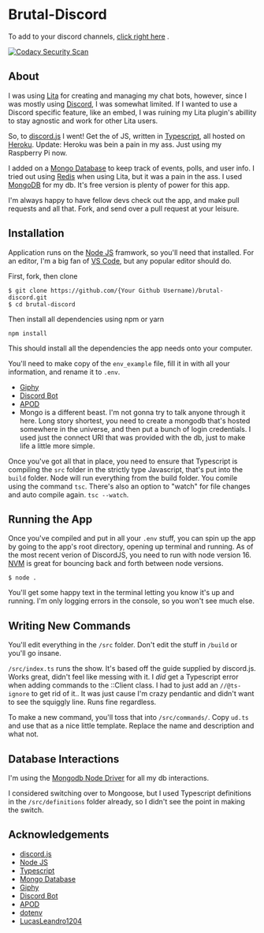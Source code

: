 # Brutal-Discord

To add to your discord
channels, [click right here](https://discord.com/api/oauth2/authorize?client_id=168727946834608128&permissions=0&scope=applications.commands%20bot)
.

[![Codacy Security Scan](https://github.com/Brutalbeard/brutal-discord/actions/workflows/codacy.yml/badge.svg)](https://github.com/Brutalbeard/brutal-discord/actions/workflows/codacy.yml)

## About

I was using [Lita](lita.io) for creating and managing my chat bots, however, since I was mostly
using [Discord](discordapp.com), I was somewhat limited. If I wanted to use a Discord specific feature, like an embed, I
was ruining my Lita plugin's abillity to stay agnostic and work for other Lita users.

So, to [discord.js](https://github.com/discordjs/discord.js) I went! Get the of JS, written
in [Typescript](typescriptlang.org), all hosted on [Heroku](heroku.com). Update: Heroku was bein a pain in my ass. Just
using my Raspberry Pi now.

I added on a [Mongo Database](mongodb.com) to keep track of events, polls, and user info. I tried out
using [Redis](redis.io) when using Lita, but it was a pain in the ass. I used [MongoDB](https://mongodb.com/) for my db.
It's free version is plenty of power for this app.

I'm always happy to have fellow devs check out the app, and make pull requests and all that. Fork, and send over a pull
request at your leisure.

## Installation

Application runs on the [Node JS](nodejs.org) framwork, so you'll need that installed. For an editor, I'm a big fan
of [VS Code](https://code.visualstudio.com), but any popular editor should do.

First, fork, then clone

```
$ git clone https://github.com/{Your Github Username)/brutal-discord.git
$ cd brutal-discord
```

Then install all dependencies using npm or yarn

```
npm install
```

This should install all the dependencies the app needs onto your computer.

You'll need to make copy of the ```env_example``` file, fill it in with all your information, and rename it
to ```.env```.

* [Giphy](https://developers.giphy.com)
* [Discord Bot](https://discordapp.com/developers/applications/)
* [APOD](https://api.nasa.gov/api.html#apod)
* Mongo is a different beast. I'm not gonna try to talk anyone through it here. Long story shortest, you need to create
  a mongodb that's hosted somewhere in the universe, and then put a bunch of login credentials. I used just the connect
  URI that was provided with the db, just to make life a little more simple.

Once you've got all that in place, you need to ensure that Typescript is compiling the ```src``` folder in the strictly
type Javascript, that's put into the ```build``` folder. Node will run everything from the build folder. You comile
using the command ```tsc```. There's also an option to "watch" for file changes and auto compile
again. ```tsc --watch```.

## Running the App

Once you've compiled and put in all your ```.env``` stuff, you can spin up the app by going to the app's root directory,
opening up terminal and running. As of the most recent verion of DiscordJS, you need to run with node version 16.
[NVM](https://github.com/nvm-sh/nvm) is great for bouncing back and forth between node versions.

```
$ node .
```

You'll get some happy text in the terminal letting you know it's up and running. I'm only logging errors in the console,
so you won't see much else.

## Writing New Commands

You'll edit everything in the ```/src``` folder. Don't edit the stuff in ```/build``` or you'll go insane.

```/src/index.ts``` runs the show. It's based off the guide supplied by discord.js. Works great, didn't feel like
messing with it. I *did* get a Typescript error when adding commands to the ::Client class. I had to just add an
`//@ts-ignore` to get rid of it.. It was just cause I'm crazy pendantic and didn't want to see the squiggly line. Runs
fine regardless.

To make a new command, you'll toss that into `/src/commands/`. Copy `ud.ts` and use that as a nice little template.
Replace the name and description and what not.

## Database Interactions

I'm using the [Mongodb Node Driver](http://mongodb.github.io/node-mongodb-native/) for all my db interactions.

I considered switching over to Mongoose, but I used Typescript definitions in the ```/src/definitions``` folder already,
so I didn't see the point in making the switch.

## Acknowledgements

* [discord.js](https://github.com/discordjs/discord.js)
* [Node JS](nodejs.org)
* [Typescript](typescriptlang.org)
* [Mongo Database](mongodb.com)
* [Giphy](https://developers.giphy.com)
* [Discord Bot](https://discordapp.com/developers/applications/)
* [APOD](https://api.nasa.gov/api.html#apod)
* [dotenv](https://github.com/motdotla/dotenv)
* [LucasLeandro1204](https://github.com/LucasLeandro1204/Pornsearch)